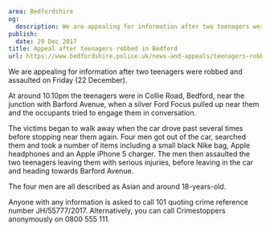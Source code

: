 ```yaml
area: Bedfordshire
og:
  description: We are appealing for information after two teenagers were robbed and assaulted on Friday (22 December).
publish:
  date: 29 Dec 2017
title: Appeal after teenagers robbed in Bedford
url: https://www.bedfordshire.police.uk/news-and-appeals/teenagers-robbed-in-Bedford
```

We are appealing for information after two teenagers were robbed and assaulted on Friday (22 December).

At around 10.10pm the teenagers were in Collie Road, Bedford, near the junction with Barford Avenue, when a silver Ford Focus pulled up near them and the occupants tried to engage them in conversation.

The victims began to walk away when the car drove past several times before stopping near them again. Four men got out of the car, searched them and took a number of items including a small black Nike bag, Apple headphones and an Apple iPhone 5 charger. The men then assaulted the two teenagers leaving them with serious injuries, before leaving in the car and heading towards Barford Avenue.

The four men are all described as Asian and around 18-years-old.

Anyone with any information is asked to call 101 quoting crime reference number JH/55777/2017. Alternatively, you can call Crimestoppers anonymously on 0800 555 111.
